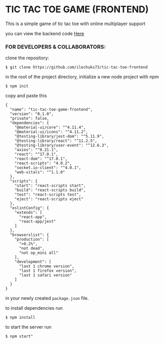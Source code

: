# TIC TAC TOE GAME (FRONTEND)

This is a simple game of tic tac toe with online multiplayer support 

you can view the backend code [Here](https://github.com/ilechuks73/tic-tac-toe-backend)

### FOR DEVELOPERS & COLLABORATORS:

clone the repository:
```
$ git clone https://github.com/ilechuks73/tic-tac-toe-frontend
```
in the root of the project directory, initialize a new node project with npm

```
$ npm init
```

copy and paste this

```
{
  "name": "tic-tac-toe-game-frontend",
  "version": "0.1.0",
  "private": false,
  "dependencies": {
    "@material-ui/core": "^4.11.4",
    "@material-ui/icons": "^4.11.2",
    "@testing-library/jest-dom": "^5.11.9",
    "@testing-library/react": "^11.2.5",
    "@testing-library/user-event": "^12.6.3",
    "axios": "^0.21.1",
    "react": "^17.0.1",
    "react-dom": "^17.0.1",
    "react-scripts": "4.0.2",
    "socket.io-client": "^4.0.1",
    "web-vitals": "^1.1.0"
  },
  "scripts": {
    "start": "react-scripts start",
    "build": "react-scripts build",
    "test": "react-scripts test",
    "eject": "react-scripts eject"
  },
  "eslintConfig": {
    "extends": [
      "react-app",
      "react-app/jest"
    ]
  },
  "browserslist": {
    "production": [
      ">0.2%",
      "not dead",
      "not op_mini all"
    ],
    "development": [
      "last 1 chrome version",
      "last 1 firefox version",
      "last 1 safari version"
    ]
  }
}

```
in your newly created ```package.json``` file.

to install dependencies run
```
$ npm install
```
to start the server run 
```
$ npm start"
```